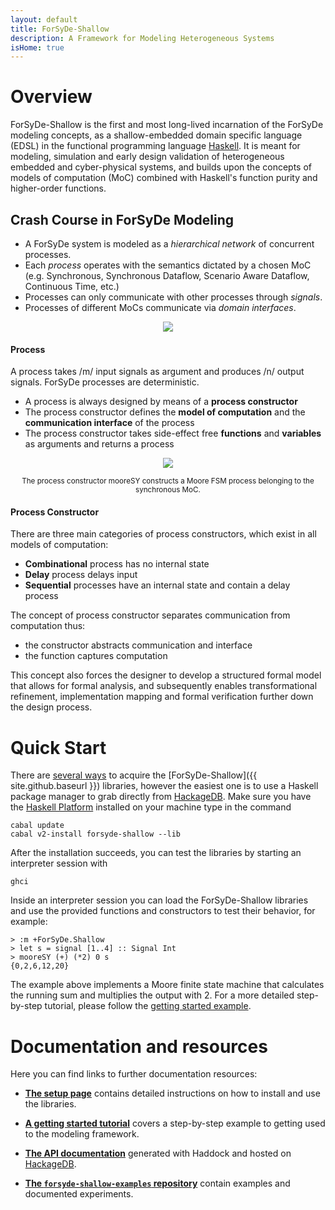 ```yaml
---
layout: default
title: ForSyDe-Shallow
description: A Framework for Modeling Heterogeneous Systems
isHome: true
---
```


# Overview

ForSyDe-Shallow is the first and most long-lived incarnation of the ForSyDe modeling concepts, as a shallow-embedded domain specific language (EDSL) in the functional programming language [Haskell](https://www.haskell.org/). It is meant for modeling, simulation and early design validation of heterogeneous embedded and cyber-physical systems, and builds upon the concepts of models of computation (MoC) combined with Haskell's function purity and higher-order functions. 

## Crash Course in ForSyDe Modeling

* A ForSyDe system is modeled as a *hierarchical network* of concurrent processes. 
* Each *process* operates with the semantics dictated by a chosen MoC (e.g. Synchronous, Synchronous Dataflow, Scenario Aware Dataflow, Continuous Time, etc.) 
* Processes can only communicate with other processes through *signals*. 
* Processes of different MoCs communicate via *domain interfaces*.

<p align="center">
	<img src="{{ site.url }}/assets/images/forsyde-system-model.svg">
</p>

#### Process

A process takes /m/ input signals as argument and produces /n/ output signals. ForSyDe processes are deterministic.

 * A process is always designed by means of a **process constructor**
 * The process constructor defines the **model of computation** and the **communication interface** of the process
 * The process constructor takes side-effect free **functions** and **variables** as arguments and returns a process

<p align="center"><img src="{{ site.url }}/assets/images/forsyde-process-constructor.svg"></p>
<p align="center"><small>The process constructor <it>mooreSY</it> constructs a Moore FSM process belonging to the synchronous MoC.</small></p>

#### Process Constructor

There are three main categories of process constructors, which exist in all models of computation:

 * **Combinational** process has no internal state
 * **Delay** process delays input
 * **Sequential** processes have an internal state and contain a delay process

The concept of process constructor separates communication from computation thus: 
  * the constructor abstracts communication and interface
  * the function captures computation

This concept also forces the designer to develop a structured formal model that allows for formal analysis, and subsequently enables transformational refinement, implementation mapping and formal verification further down the design process.

# Quick Start

There are [several ways](setup) to acquire the [ForSyDe-Shallow]({{ site.github.baseurl }}) libraries, however the easiest one is to use a Haskell package manager to grab directly from [HackageDB](https://hackage.haskell.org/). Make sure you have the [Haskell Platform](https://www.haskell.org/platform/) installed on your machine type in the command

	cabal update
    cabal v2-install forsyde-shallow --lib

After the installation succeeds, you can test the libraries by starting an interpreter session with 

    ghci
	
Inside an interpreter session you can load the ForSyDe-Shallow libraries and use the provided functions and constructors to test their behavior, for example: 

    > :m +ForSyDe.Shallow
	> let s = signal [1..4] :: Signal Int
	> mooreSY (+) (*2) 0 s
	{0,2,6,12,20}

The example above implements a Moore finite state machine that calculates the running sum and multiplies the output with 2. For a more detailed step-by-step tutorial, please follow the [getting started example](getting_started).

# Documentation and resources

Here you can find links to further documentation resources:

 * [**The setup page**](setup) contains detailed instructions on how to install and use the libraries.
 
 * [**A getting started tutorial**](getting_started) covers a step-by-step example to getting used to the modeling framework.

 * [**The API documentation**](http://hackage.haskell.org/package/forsyde-shallow) generated with Haddock and hosted on [HackageDB](https://hackage.haskell.org/).

 * [**The `forsyde-shallow-examples` repository**](https://github.com/forsyde/forsyde-shallow-examples) contain examples and documented experiments.
